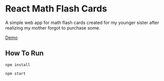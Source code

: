 # React Math Flash Cards

A simple web app for math flash cards created for my younger sister after realizing my mother forgot to purchase some.

[Demo](http://math.caseykolb.com)

## How To Run
`npm install`

`npm start`